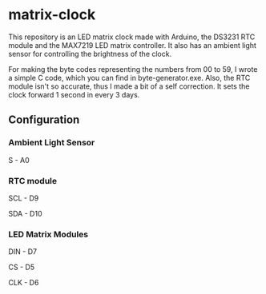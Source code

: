 # matrix-clock

This repository is an LED matrix clock made with Arduino, the DS3231 RTC module and the MAX7219 LED matrix controller. It also has an ambient light sensor for controlling the brightness of the clock.

For making the byte codes representing the numbers from 00 to 59, I wrote a simple C code, which you can find in byte-generator.exe.
Also, the RTC module isn't so accurate, thus I made a bit of a self correction. It sets the clock forward 1 second in every 3 days.

## Configuration

### Ambient Light Sensor

S - A0

### RTC module

SCL - D9

SDA - D10

### LED Matrix Modules

DIN - D7

CS - D5

CLK - D6
